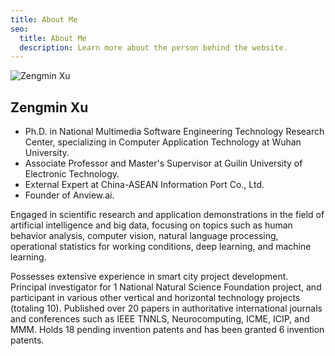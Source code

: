 ```yaml
---
title: About Me
seo:
  title: About Me
  description: Learn more about the person behind the website.
---
```


<img src="/avatars/xzm.jpg" alt="Zengmin Xu" class="mx-auto aspect-square size-64 rounded-full object-cover border-2" />
<h2 class="mx-auto text-center !mt-6">Zengmin Xu</h2>

- Ph.D. in National Multimedia Software Engineering Technology Research Center, specializing in Computer Application Technology at Wuhan University.
- Associate Professor and Master's Supervisor at Guilin University of Electronic Technology.
- External Expert at China-ASEAN Information Port Co., Ltd.
- Founder of Anview.ai.

Engaged in scientific research and application demonstrations in the field of artificial intelligence and big data, focusing on topics such as human behavior analysis, computer vision, natural language processing, operational statistics for working conditions, deep learning, and machine learning.

Possesses extensive experience in smart city project development. Principal investigator for 1 National Natural Science Foundation project, and participant in various other vertical and horizontal technology projects (totaling 10). Published over 20 papers in authoritative international journals and conferences such as IEEE TNNLS, Neurocomputing, ICME, ICIP, and MMM. Holds 18 pending invention patents and has been granted 6 invention patents.
